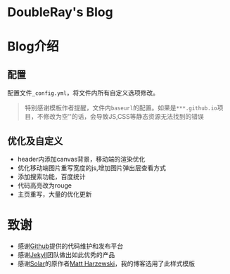 # DoubleRay's Blog


Blog介绍
====================================


配置
------------------------------------

配置文件`_config.yml`，将文件内所有自定义选项修改。

> 特别感谢模板作者提醒，文件内`baseurl`的配置。如果是`***.github.io`项目，不修改为空''的话，会导致JS,CSS等静态资源无法找到的错误


优化及自定义
------------------------------------

+ header内添加canvas背景，移动端的渲染优化
+ 优化移动端图片重写宽度的js,增加图片弹出层查看方式
+ 添加搜索功能，百度统计
+ 代码高亮改为rouge
+ 主页重写，大量的优化更新

致谢
====================================

+ 感谢[Github](https://github.com/)提供的代码维护和发布平台
+ 感谢[Jekyll](https://jekyllrb.com/)团队做出如此优秀的产品
+ 感谢[Solar](https://github.com/mattvh/solar-theme-jekyll)的原作者[Matt Harzewski](http://www.webmaster-source.com/)，我的博客选用了此样式模版